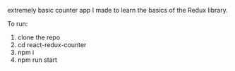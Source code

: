 extremely basic counter app I made to learn the basics of the Redux library.

To run: 

1. clone the repo
2. cd react-redux-counter
3. npm i
4. npm run start
